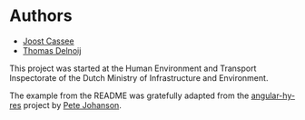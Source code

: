 # Authors

* [Joost Cassee](https://github.com/jcassee)
* [Thomas Delnoij](https://github.com/mvcatsifma)

This project was started at the Human Environment and Transport Inspectorate of
the Dutch Ministry of Infrastructure and Environment.

The example from the README was gratefully adapted from the
[angular-hy-res](https://github.com/petejohanson/angular-hy-res) project by
[Pete Johanson](https://github.com/petejohanson).
